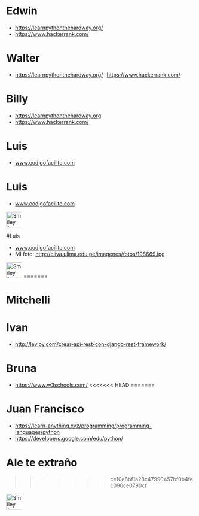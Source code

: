 ﻿
# Edwin
- https://learnpythonthehardway.org/
- https://www.hackerrank.com/

# Walter
- https://learnpythonthehardway.org/
-https://www.hackerrank.com/

# Billy
- https://learnpythonthehardway.org
- https://www.hackerrank.com/

# Luis
- www.codigofacilito.com

# Luis
- www.codigofacilito.com
 <img src="http://oliva.ulima.edu.pe/imagenes/fotos/198669.jpg" alt="Smiley face" height="42" width="42">

#Luis
- www.codigofacilito.com
- MI foto:
   http://oliva.ulima.edu.pe/imagenes/fotos/198669.jpg
 <img src="http://oliva.ulima.edu.pe/imagenes/fotos/198669.jpg" alt="Smiley face" height="42" width="42">
=======

# Mitchelli

# Ivan
- http://levipy.com/crear-api-rest-con-django-rest-framework/


# Bruna
- https://www.w3schools.com/
<<<<<<< HEAD
=======

# Juan Francisco
- https://learn-anything.xyz/programming/programming-languages/python
- https://developers.google.com/edu/python/

# Ale te extraño
>>>>>>> ce10e8bf1a28c47990457bf0b4fec090ce0790cf
<img src="http://imagenpng.com/wp-content/uploads/2015/03/corazon-roto-facebook-6.jpg" alt="Smiley face" height="42" width="42">

